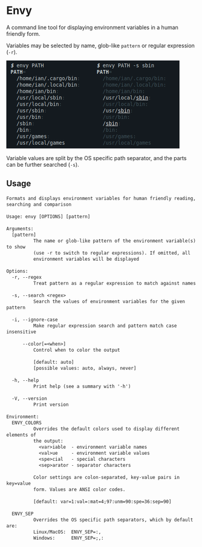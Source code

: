 Envy
====
A command line tool for displaying environment variables in a human friendly form.

Variables may be selected by name, glob-like `pattern` or regular expression (`-r`).

![Example displaying the PATH variable and a search for sbin](envy.png)

Variable values are split by the OS specific path separator, and the parts can be further searched (`-s`).

## Usage
```
Formats and displays environment variables for human friendly reading,
searching and comparison

Usage: envy [OPTIONS] [pattern]

Arguments:
  [pattern]
          The name or glob-like pattern of the environment variable(s) to show
          (use -r to switch to regular expressions). If omitted, all
          environment variables will be displayed

Options:
  -r, --regex
          Treat pattern as a regular expression to match against names

  -s, --search <regex>
          Search the values of environment variables for the given pattern

  -i, --ignore-case
          Make regular expression search and pattern match case insensitive

      --color[=<when>]
          Control when to color the output

          [default: auto]
          [possible values: auto, always, never]

  -h, --help
          Print help (see a summary with '-h')

  -V, --version
          Print version

Environment:
  ENVY_COLORS
          Overrides the default colors used to display different elements of
          the output:
            <var>iable  - environment variable names
            <val>ue     - environment variable values
            <spe>cial   - special characters
            <sep>arator - separator characters

          Color settings are colon-separated, key-value pairs in key=value
          form. Values are ANSI color codes.

          [default: var=1:val=:mat=4;97:unm=90:spe=36:sep=90]

  ENVY_SEP
          Overrides the OS specific path separators, which by default are:
          Linux/MacOS:  ENVY_SEP=:,
          Windows:      ENVY_SEP=;,:
```
